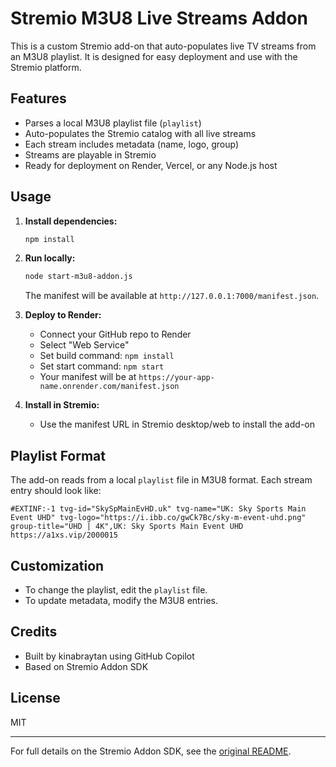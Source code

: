 # Stremio M3U8 Live Streams Addon

This is a custom Stremio add-on that auto-populates live TV streams from an M3U8 playlist. It is designed for easy deployment and use with the Stremio platform.

## Features
- Parses a local M3U8 playlist file (`playlist`)
- Auto-populates the Stremio catalog with all live streams
- Each stream includes metadata (name, logo, group)
- Streams are playable in Stremio
- Ready for deployment on Render, Vercel, or any Node.js host

## Usage

1. **Install dependencies:**
   ```bash
   npm install
   ```
2. **Run locally:**
   ```bash
   node start-m3u8-addon.js
   ```
   The manifest will be available at `http://127.0.0.1:7000/manifest.json`.

3. **Deploy to Render:**
   - Connect your GitHub repo to Render
   - Select "Web Service"
   - Set build command: `npm install`
   - Set start command: `npm start`
   - Your manifest will be at `https://your-app-name.onrender.com/manifest.json`

4. **Install in Stremio:**
   - Use the manifest URL in Stremio desktop/web to install the add-on

## Playlist Format

The add-on reads from a local `playlist` file in M3U8 format. Each stream entry should look like:

```m3u
#EXTINF:-1 tvg-id="SkySpMainEvHD.uk" tvg-name="UK: Sky Sports Main Event UHD" tvg-logo="https://i.ibb.co/gwCk7Bc/sky-m-event-uhd.png" group-title="UHD | 4K",UK: Sky Sports Main Event UHD
https://a1xs.vip/2000015
```

## Customization
- To change the playlist, edit the `playlist` file.
- To update metadata, modify the M3U8 entries.

## Credits
- Built by kinabraytan using GitHub Copilot
- Based on Stremio Addon SDK

## License
MIT

---

For full details on the Stremio Addon SDK, see the [original README](./README.md).
